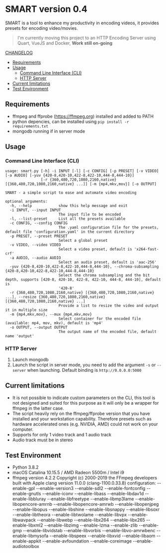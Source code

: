 # SMART version 0.4

SMART is a tool to enhance my productivity in encoding videos, it provides presets for encoding video/movies.

> I'm currently moving this project to an HTTP Encoding Server using Quart, VueJS and Docker, **Work still on-going**

[CHANGELOG](CHANGELOG.md)

- [Requirements](#requirements)
- [Usage](#usage)
  - [Command Line Interface (CLI)](#command-line-interface-cli)
  - [HTTP Server](#http-server)
- [Current limitations](#current-limitations)
- [Test Environment](#test-environment)


## Requirements

- ffmpeg and ffprobe (https://ffmpeg.org) installed and added to PATH
- python depencies, can be installed using `pip install -r requirements.txt`
- mongodb running if in server mode

## Usage

### Command Line Interface (CLI)

```
usage: smart.py [-h] -i INPUT [-l] [-c CONFIG] [-p PRESET] [-v VIDEO] [-a AUDIO] [-yuv {420-8,420-10,422-8,422-10,444-8,444-10}]
                [-r {360,480,720,1080,2160,native} [{360,480,720,1080,2160,native} ...]] [-m {mp4,mkv,mov}] [-o OUTPUT]

SMART - a simple script to ease and automate video encoding

optional arguments:
  -h, --help            show this help message and exit
  -i INPUT, --input INPUT
                        The input file to be encoded
  -l, --list-preset     List all the presets available
  -c CONFIG, --config CONFIG
                        The .yaml configuration file for the presets, default file 'configuration.yaml' in the current directory
  -p PRESET, --preset PRESET
                        Select a global preset
  -v VIDEO, --video VIDEO
                        Select a video preset, default is 'x264-fast-crf'
  -a AUDIO, --audio AUDIO
                        Select an audio preset, default is 'aac-256'
  -yuv {420-8,420-10,422-8,422-10,444-8,444-10}, --chroma-subsampling {420-8,420-10,422-8,422-10,444-8,444-10}
                        Select the chroma subsampling and the bit depth, supports [420-8, 420-10, 422-8, 422-10, 444-8, 444-10], default is
                        '420-8'
  -r {360,480,720,1080,2160,native} [{360,480,720,1080,2160,native} ...], --resize {360,480,720,1080,2160,native} [{360,480,720,1080,2160,native} ...]
                        Provide a list to resize the video and output it in multiple size
  -m {mp4,mkv,mov}, --mux {mp4,mkv,mov}
                        Select container for the encoded file (available: mp4, mov, mkv), default is 'mp4'
  -o OUTPUT, --output OUTPUT
                        The output name of the encoded file, default name 'output'
```

### HTTP Server

1. Launch mongodb
2. Launch the script in server mode, you need to add the argument `-s` or `--server` when launching. Default binding is `http://0.0.0.0:5000`


## Current limitations

- It is not possible to indicate custom parameters on the CLI, this tool is not designed and suited for this purpose as it will only be a wrapper for ffmpeg in the latter case.
- The script heavily rely on the ffmpeg/ffprobe version that you have installed and your workstation capability. Therefore presets such as hardware accelerated ones (e.g. NVIDIA, AMD) could not work on your computer.
- Supports for only 1 video track and 1 audio track
- Audio track must be in stereo

## Test Environment

- Python 3.8.2
- macOS Catalina 10.15.5 / AMD Radeon 5500m / Intel i9 
- ffmpeg version 4.2.2 Copyright (c) 2000-2019 the FFmpeg developers
  built with Apple clang version 11.0.0 (clang-1100.0.33.8)
  configuration: --enable-gpl --enable-version3 --enable-sdl2 --enable-fontconfig --enable-gnutls --enable-iconv --enable-libass --enable-libdav1d --enable-libbluray --enable-libfreetype --enable-libmp3lame --enable-libopencore-amrnb --enable-libopencore-amrwb --enable-libopenjpeg --enable-libopus --enable-libshine --enable-libsnappy --enable-libsoxr --enable-libtheora --enable-libtwolame --enable-libvpx --enable-libwavpack --enable-libwebp --enable-libx264 --enable-libx265 --enable-libxml2 --enable-libzimg --enable-lzma --enable-zlib --enable-gmp --enable-libvidstab --enable-libvorbis --enable-libvo-amrwbenc --enable-libmysofa --enable-libspeex --enable-libxvid --enable-libaom --enable-appkit --enable-avfoundation --enable-coreimage --enable-audiotoolbox